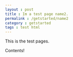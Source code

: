 ```yaml
---
layout : post
title : Im a test page name2.
permalink : /getstarted/name2
category : getstarted
tags : test html
---
```


This is the test pages.

Contents!
